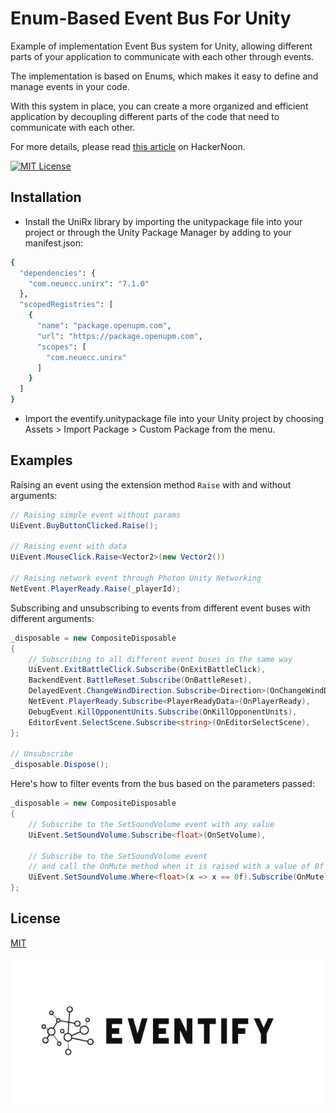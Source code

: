 
# Enum-Based Event Bus For Unity

Example of implementation Event Bus system for Unity, allowing different parts of your application to communicate with each other through events. 

The implementation is based on Enums, which makes it easy to define and manage events in your code. 

With this system in place, you can create a more organized and efficient application by decoupling different parts of the code that need to communicate with each other.

For more details, please read [this article](https://hackernoon.com/using-an-enum-based-event-bus-pattern-in-unity) on HackerNoon.


[![MIT License](https://img.shields.io/badge/License-MIT-green.svg)](https://choosealicense.com/licenses/mit/)


## Installation

- Install the UniRx library by importing the unitypackage file into your project or through the Unity Package Manager by adding to your manifest.json:

```bash
{
  "dependencies": {
    "com.neuecc.unirx": "7.1.0"
  },
  "scopedRegistries": [
    {
      "name": "package.openupm.com",
      "url": "https://package.openupm.com",
      "scopes": [
        "com.neuecc.unirx"
      ]
    }
  ]
}

```

- Import the eventify.unitypackage file into your Unity project by choosing Assets > Import Package > Custom Package from the menu.

## Examples

Raising an event using the extension method ```Raise``` with and without arguments:
```cs
// Raising simple event without params
UiEvent.BuyButtonClicked.Raise();

// Raising event with data
UiEvent.MouseClick.Raise<Vector2>(new Vector2())

// Raising network event through Photon Unity Networking
NetEvent.PlayerReady.Raise(_playerId);
```

Subscribing and unsubscribing to events from different event buses with different arguments:

```cs
_disposable = new CompositeDisposable
{
    // Subscribing to all different event buses in the same way
    UiEvent.ExitBattleClick.Subscribe(OnExitBattleClick),   
    BackendEvent.BattleReset.Subscribe(OnBattleReset),
    DelayedEvent.ChangeWindDirection.Subscribe<Direction>(OnChangeWindDirection),
    NetEvent.PlayerReady.Subscribe<PlayerReadyData>(OnPlayerReady),
    DebugEvent.KillOpponentUnits.Subscribe(OnKillOpponentUnits),
    EditorEvent.SelectScene.Subscribe<string>(OnEditorSelectScene),
};

// Unsubscribe
_disposable.Dispose();
```


Here's how to filter events from the bus based on the parameters passed:

```cs
_disposable = new CompositeDisposable
{
    // Subscribe to the SetSoundVolume event with any value
    UiEvent.SetSoundVolume.Subscribe<float>(OnSetVolume),

    // Subscribe to the SetSoundVolume event
    // and call the OnMute method when it is raised with a value of 0f
    UiEvent.SetSoundVolume.Where<float>(x => x == 0f).Subscribe(OnMute),
};
```

## License

[MIT](https://choosealicense.com/licenses/mit/)


![Logo](https://github.com/dmitry-ivashenko/eventify/blob/main/evetify.png?raw=true)

